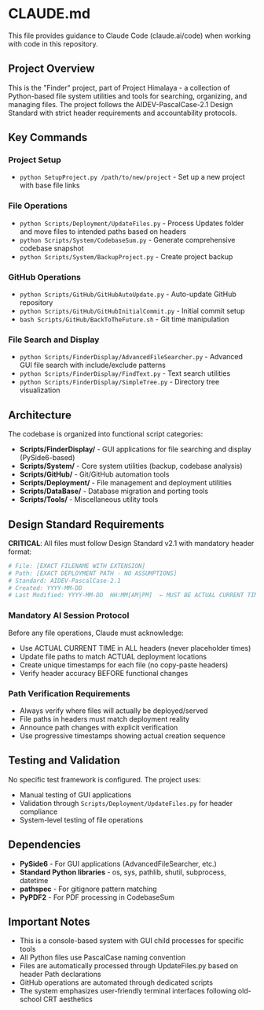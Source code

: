 # CLAUDE.md

This file provides guidance to Claude Code (claude.ai/code) when working with code in this repository.

## Project Overview

This is the "Finder" project, part of Project Himalaya - a collection of Python-based file system utilities and tools for searching, organizing, and managing files. The project follows the AIDEV-PascalCase-2.1 Design Standard with strict header requirements and accountability protocols.

## Key Commands

### Project Setup
- `python SetupProject.py /path/to/new/project` - Set up a new project with base file links

### File Operations
- `python Scripts/Deployment/UpdateFiles.py` - Process Updates folder and move files to intended paths based on headers
- `python Scripts/System/CodebaseSum.py` - Generate comprehensive codebase snapshot
- `python Scripts/System/BackupProject.py` - Create project backup

### GitHub Operations
- `python Scripts/GitHub/GitHubAutoUpdate.py` - Auto-update GitHub repository
- `python Scripts/GitHub/GitHubInitialCommit.py` - Initial commit setup
- `bash Scripts/GitHub/BackToTheFuture.sh` - Git time manipulation

### File Search and Display
- `python Scripts/FinderDisplay/AdvancedFileSearcher.py` - Advanced GUI file search with include/exclude patterns
- `python Scripts/FinderDisplay/FindText.py` - Text search utilities
- `python Scripts/FinderDisplay/SimpleTree.py` - Directory tree visualization

## Architecture

The codebase is organized into functional script categories:

- **Scripts/FinderDisplay/** - GUI applications for file searching and display (PySide6-based)
- **Scripts/System/** - Core system utilities (backup, codebase analysis)
- **Scripts/GitHub/** - Git/GitHub automation tools
- **Scripts/Deployment/** - File management and deployment utilities
- **Scripts/DataBase/** - Database migration and porting tools
- **Scripts/Tools/** - Miscellaneous utility tools

## Design Standard Requirements

**CRITICAL**: All files must follow Design Standard v2.1 with mandatory header format:

```python
# File: [EXACT FILENAME WITH EXTENSION]
# Path: [EXACT DEPLOYMENT PATH - NO ASSUMPTIONS]
# Standard: AIDEV-PascalCase-2.1
# Created: YYYY-MM-DD
# Last Modified: YYYY-MM-DD  HH:MM[AM|PM]  ← MUST BE ACTUAL CURRENT TIME
```

### Mandatory AI Session Protocol

Before any file operations, Claude must acknowledge:
- Use ACTUAL CURRENT TIME in ALL headers (never placeholder times)
- Update file paths to match ACTUAL deployment locations
- Create unique timestamps for each file (no copy-paste headers)
- Verify header accuracy BEFORE functional changes

### Path Verification Requirements

- Always verify where files will actually be deployed/served
- File paths in headers must match deployment reality
- Announce path changes with explicit verification
- Use progressive timestamps showing actual creation sequence

## Testing and Validation

No specific test framework is configured. The project uses:
- Manual testing of GUI applications
- Validation through `Scripts/Deployment/UpdateFiles.py` for header compliance
- System-level testing of file operations

## Dependencies

- **PySide6** - For GUI applications (AdvancedFileSearcher, etc.)
- **Standard Python libraries** - os, sys, pathlib, shutil, subprocess, datetime
- **pathspec** - For gitignore pattern matching
- **PyPDF2** - For PDF processing in CodebaseSum

## Important Notes

- This is a console-based system with GUI child processes for specific tools
- All Python files use PascalCase naming convention
- Files are automatically processed through UpdateFiles.py based on header Path declarations
- GitHub operations are automated through dedicated scripts
- The system emphasizes user-friendly terminal interfaces following old-school CRT aesthetics